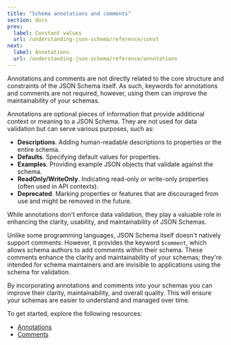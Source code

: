 ```yaml
---
title: "Schema annotations and comments"
section: docs
prev: 
  label: Constant values
  url: /understanding-json-schema/reference/const
next: 
  label: Annotations
  url: /understanding-json-schema/reference/annotations
---
```


Annotations and comments are not directly related to the core structure and constraints of the JSON Schema itself. As such, keywords for annotations and comments are not required, however, using them can improve the maintainability of your schemas.  

Annotations are optional pieces of information that provide additional context or meaning to a JSON Schema. They are not used for data validation but can serve various purposes, such as:

- **Descriptions**. Adding human-readable descriptions to properties or the entire schema.
- **Defaults**. Specifying default values for properties.
- **Examples**. Providing example JSON objects that validate against the schema.
- **ReadOnly/WriteOnly**. Indicating read-only or write-only properties (often used in API contexts).
- **Deprecated**.  Marking properties or features that are discouraged from use and might be removed in the future.
  

While annotations don't enforce data validation, they play a valuable role in enhancing the clarity, usability, and maintainability of JSON Schemas.

Unlike some programming languages, JSON Schema itself doesn't natively support comments. However, it provides the keyword `$comment`, which allows schema authors to add comments within their schema. These comments enhance the clarity and maintainability of your schemas; they're intended for schema maintainers and are invisible to applications using the schema for validation.

By incorporating annotations and comments into your schemas you can improve their clarity, maintainability, and overall quality. This will ensure your schemas are easier to understand and managed over time. 

To get started, explore the following resources:

- [Annotations](../../understanding-json-schema/reference/annotations)
- [Comments](../../understanding-json-schema/reference/comments)